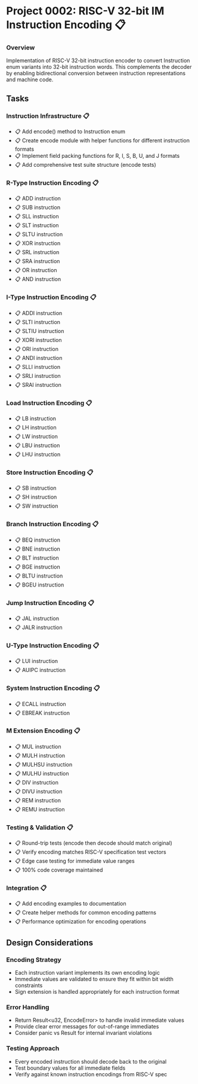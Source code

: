 # Project 0002: RISC-V 32-bit IM Instruction Encoding 📋

### Overview
Implementation of RISC-V 32-bit instruction encoder to convert Instruction enum variants into 32-bit instruction words. This complements the decoder by enabling bidirectional conversion between instruction representations and machine code.

## Tasks

### Instruction Infrastructure 📋
- 📋 Add encode() method to Instruction enum
- 📋 Create encode module with helper functions for different instruction formats
- 📋 Implement field packing functions for R, I, S, B, U, and J formats
- 📋 Add comprehensive test suite structure (encode tests)

### R-Type Instruction Encoding 📋
- 📋 ADD instruction
- 📋 SUB instruction  
- 📋 SLL instruction
- 📋 SLT instruction
- 📋 SLTU instruction
- 📋 XOR instruction
- 📋 SRL instruction
- 📋 SRA instruction
- 📋 OR instruction
- 📋 AND instruction

### I-Type Instruction Encoding 📋
- 📋 ADDI instruction
- 📋 SLTI instruction
- 📋 SLTIU instruction
- 📋 XORI instruction
- 📋 ORI instruction
- 📋 ANDI instruction
- 📋 SLLI instruction
- 📋 SRLI instruction
- 📋 SRAI instruction

### Load Instruction Encoding 📋
- 📋 LB instruction
- 📋 LH instruction
- 📋 LW instruction
- 📋 LBU instruction
- 📋 LHU instruction

### Store Instruction Encoding 📋
- 📋 SB instruction
- 📋 SH instruction
- 📋 SW instruction

### Branch Instruction Encoding 📋
- 📋 BEQ instruction
- 📋 BNE instruction
- 📋 BLT instruction
- 📋 BGE instruction
- 📋 BLTU instruction
- 📋 BGEU instruction

### Jump Instruction Encoding 📋
- 📋 JAL instruction
- 📋 JALR instruction

### U-Type Instruction Encoding 📋
- 📋 LUI instruction
- 📋 AUIPC instruction

### System Instruction Encoding 📋
- 📋 ECALL instruction
- 📋 EBREAK instruction

### M Extension Encoding 📋
- 📋 MUL instruction
- 📋 MULH instruction
- 📋 MULHSU instruction
- 📋 MULHU instruction
- 📋 DIV instruction
- 📋 DIVU instruction
- 📋 REM instruction
- 📋 REMU instruction

### Testing & Validation 📋
- 📋 Round-trip tests (encode then decode should match original)
- 📋 Verify encoding matches RISC-V specification test vectors
- 📋 Edge case testing for immediate value ranges
- 📋 100% code coverage maintained

### Integration 📋
- 📋 Add encoding examples to documentation
- 📋 Create helper methods for common encoding patterns
- 📋 Performance optimization for encoding operations

## Design Considerations

### Encoding Strategy
- Each instruction variant implements its own encoding logic
- Immediate values are validated to ensure they fit within bit width constraints
- Sign extension is handled appropriately for each instruction format

### Error Handling
- Return Result<u32, EncodeError> to handle invalid immediate values
- Provide clear error messages for out-of-range immediates
- Consider panic vs Result for internal invariant violations

### Testing Approach
- Every encoded instruction should decode back to the original
- Test boundary values for all immediate fields
- Verify against known instruction encodings from RISC-V spec